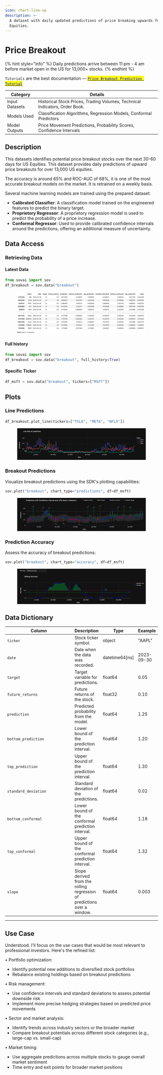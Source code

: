 ```yaml
---
icon: chart-line-up
description: >-
  A dataset with daily updated predictions of price breaking upwards for US
  Equities.
---
```


# Price Breakout

{% hint style="info" %}
Daily predictions arrive between 11 pm - 4 am before market open in the US for 13,000+ stocks.
{% endhint %}

`Tutorials` are the best documentation — [<mark style="color:blue;">`Price Breakout Prediction Tutorial`</mark>](https://colab.research.google.com/github/sovai-research/sovai-public/blob/main/notebooks/datasets/Breakout%20Prediction.ipynb)

<table data-column-title-hidden data-view="cards"><thead><tr><th>Category</th><th>Details</th></tr></thead><tbody><tr><td>Input Datasets</td><td>Historical Stock Prices, Trading Volumes, Technical Indicators, Order Book.</td></tr><tr><td>Models Used</td><td>Classification Algorithms, Regression Models, Conformal Predictors</td></tr><tr><td>Model Outputs</td><td>Price Movement Predictions, Probability Scores, Confidence Intervals</td></tr></tbody></table>

## Description

This datasets identifies potential price breakout stocks over the next 30-60 days for US Equities. This dataset provides daily predictions of upward price breakouts for over 13,000 US equities.&#x20;

The accuracy is around 65% and ROC-AUC of 68%, it is one of the most accurate breakout models on the market. It is retrained on a weekly basis.&#x20;

Several machine learning models are trained using the prepared dataset:

* **Calibrated Classifier**: A classification model trained on the engineered features to predict the binary target.
* **Proprietory Regressor**: A proprietory regression model is used to predict the probability of a price increase.
* **Conformal Regressor**: Used to provide calibrated confidence intervals around the predictions, offering an additional measure of uncertainty.

## Data Access

### Retrieving Data

#### Latest Data

```python
from sovai import sov
df_breakout = sov.data("breakout")
```

<figure><img src="../../.gitbook/assets/image (10) (1) (1) (1).png" alt=""><figcaption></figcaption></figure>

#### Full history

```python
from sovai import sov
df_breakout = sov.data("breakout", full_history=True)
```

#### Specific Ticker

```python
df_msft = sov.data("breakout", tickers=["MSFT"])
```

## Plots

### **Line Predictions**

```python
df_breakout.plot_line(tickers=["TSLA", "META", "NFLX"])
```

<figure><img src="../../.gitbook/assets/image (6) (1) (1) (1) (1).png" alt=""><figcaption></figcaption></figure>

### Breakout Predictions

Visualize breakout predictions using the SDK's plotting capabilities:

```python
sov.plot("breakout", chart_type="predictions", df=df_msft)
```

<figure><img src="../../.gitbook/assets/image (16) (1).png" alt=""><figcaption></figcaption></figure>

### Prediction Accuracy

Assess the accuracy of breakout predictions:

```python
sov.plot("breakout", chart_type="accuracy", df=df_msft)
```

<figure><img src="../../.gitbook/assets/image (17) (1).png" alt=""><figcaption></figcaption></figure>

## Data Dictionary

<table><thead><tr><th width="237">Column</th><th>Description</th><th>Type</th><th>Example</th></tr></thead><tbody><tr><td><code>ticker</code></td><td>Stock ticker symbol.</td><td>object</td><td>"AAPL"</td></tr><tr><td><code>date</code></td><td>Date when the data was recorded.</td><td>datetime64[ns]</td><td>2023-09-30</td></tr><tr><td><code>target</code></td><td>Target variable for predictions.</td><td>float64</td><td>0.05</td></tr><tr><td><code>future_returns</code></td><td>Future returns of the stock.</td><td>float32</td><td>0.10</td></tr><tr><td><code>prediction</code></td><td>Predicted probability from the model.</td><td>float64</td><td>1.25</td></tr><tr><td><code>bottom_prediction</code></td><td>Lower bound of the prediction interval.</td><td>float64</td><td>1.20</td></tr><tr><td><code>top_prediction</code></td><td>Upper bound of the prediction interval.</td><td>float64</td><td>1.30</td></tr><tr><td><code>standard_deviation</code></td><td>Standard deviation of the predictions.</td><td>float64</td><td>0.02</td></tr><tr><td><code>bottom_conformal</code></td><td>Lower bound of the conformal prediction interval.</td><td>float64</td><td>1.18</td></tr><tr><td><code>top_conformal</code></td><td>Upper bound of the conformal prediction interval.</td><td>float64</td><td>1.32</td></tr><tr><td><code>slope</code></td><td>Slope derived from the rolling regression of predictions over a window.</td><td>float64</td><td>0.003</td></tr></tbody></table>

***

## Use Case

Understood. I'll focus on the use cases that would be most relevant to professional investors. Here's the refined list:

• Portfolio optimization:

* Identify potential new additions to diversified stock portfolios
* Rebalance existing holdings based on breakout predictions

• Risk management:

* Use confidence intervals and standard deviations to assess potential downside risk
* Implement more precise hedging strategies based on predicted price movements

• Sector and market analysis:

* Identify trends across industry sectors or the broader market
* Compare breakout potentials across different stock categories (e.g., large-cap vs. small-cap)

• Market timing:

* Use aggregate predictions across multiple stocks to gauge overall market sentiment
* Time entry and exit points for broader market positions

